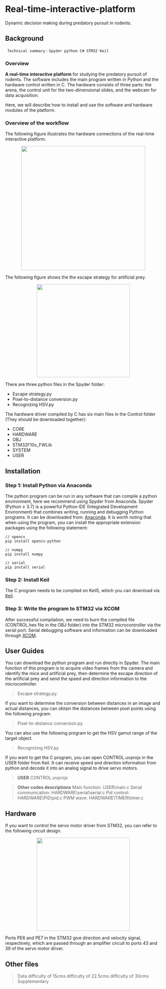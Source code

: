 # Real-time-interactive-platform
Dynamic decision making during predatory pursuit in rodents.
## Background

` Technical summary：Spyder python C# STM32 Keil`

### Overview
 **A real-time interactive platform** for studying the predatory pursuit of rodents. The software includes the main program written in Python and the hardware control written in C. The hardware consists of three parts: the arena, the control unit for the two-dimensional slides, and the webcam for data acquisition. 
 
Here, we will describe how to install and use the software and hardware modules of the platform.

### Overview of the workflow
The following figure illustrates the hardware connections of the real-time interactive platform.

<div align="center">
<p align="center">
<img src="https://i.postimg.cc/dVkxKxkk/1.png" height="400">
</div>


The following figure shows the the escape strategy for artificial prey.

<div align="center">
<p align="center">
<img src="https://i.postimg.cc/L8DwD11v/2.png" height="300">
</div>


There are three python files in the Spyder folder:
* Escape strategy.py
* Pixel-to-distance conversion.py
* Recognizing HSV.py

The hardware driver compiled by C has six main files in the Control folder (They should be downloaded together): 
* CORE
* HARDWARE
* OBJ
* STM32F10x_FWLib
* SYSTEM
* USER
## Installation
### Step 1: Install Python via Anaconda
The python program can be run in any software that can compile a python environment, here we recommend using Spyder from Anaconda. Spyder (Python ≥ 3.7) is a powerful Python IDE (Integrated Development Environment) that combines writing, running and debugging Python programs.
 It can be downloaded from: [Anaconda](https://www.anaconda.com/).
 It is worth noting that when using the program, you can install the appropriate extension packages using the following statement:
 

```
// opencv
pip install opencv-python
```
```
// numpy
pip install numpy
```
```
// serial
pip install serial
```
### Step 2: Install Keil
The C program needs to be compiled on Keil5, which you can download via [Keil](https://www.keil.com/download/).
### Step 3: Write the program to STM32 via XCOM
After successful compilation, we need to burn the compiled file (CONTROL.hex file in the OBJ folder) into the STM32 microcontroller via the serial port. Serial debugging software and information can be downloaded through [XCOM](http://47.111.11.73/docs/index.html).

## User Guides
You can download the python program and run directly in Spyder. The main function of this program is to acquire video frames from the camera and identify the mice and artificial prey, then determine the escape direction of the artificial prey and send the speed and direction information to the microcontroller.
>Escape strategy.py.

If you want to determine the conversion between distances in an image and actual distances, you can obtain the distances between pixel points using the following program.
>Pixel-to-distance conversion.py

You can also use the following program to get the HSV gamut range of the target object.
> Recognizing HSV.py


If you want to get the C program, you can open CONTROL.uvprojx in the USER folder from Keil. It can receive speed and direction information from python and decode it into an analog signal to drive servo motors.
> **USER**
>CONTROL.uvprojx

> **Other codes descriptions**
>Main function: USER\main.c
Serial communication: HARDWARE\serial\serial.c
Pid control: HARDWARE\PID\pid.c
PWM wave: HARDWARE\TIMER\timer.c

## Hardware
If you want to control the servo motor driver from STM32, you can refer to the following circuit design.

<div align="center">
<p align="center">
<img src="https://i.postimg.cc/Mp3Hs9RP/3.png" height="300">
</div>
Ports PE6 and PE7 in the STM32 give direction and velocity signal, respectively, which are passed through an amplifier circuit to ports 43 and 39 of the servo motor driver.

## Other files
>Data
>difficulty of 15cms
>difficulty of 22.5cms
>difficulty of 30cms
>Supplementary
